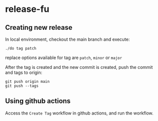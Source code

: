 # release-fu

## Creating new release

In local environment, checkout the main branch and execute:

```
./do tag patch
```

replace options available for tag are `patch`, `minor` or `major`

After the tag is created and the new commit is created, push the commit and tags to origin:

```
git push origin main
git push --tags
```

## Using github actions

Access the `Create Tag` workflow in github actions, and run the workflow.
